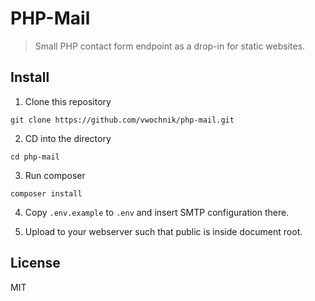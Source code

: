 # PHP-Mail

> Small PHP contact form endpoint as a drop-in for static websites.
> 

## Install

1. Clone this repository
```
git clone https://github.com/vwochnik/php-mail.git
```

2. CD into the directory
```
cd php-mail
```

3. Run composer
```
composer install
```

4. Copy `.env.example` to `.env` and insert SMTP configuration there.

5. Upload to your webserver such that public is inside document root.

## License
MIT
